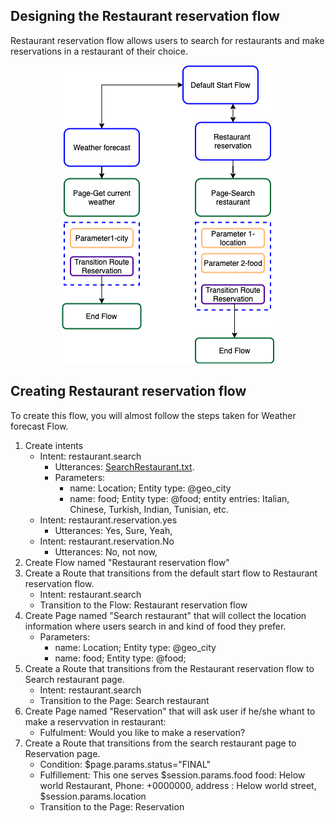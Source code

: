 ## Designing the Restaurant reservation flow 
Restaurant reservation flow  allows users to search for restaurants and make reservations in a restaurant of their choice. 

<p align="center">
  <img src="images/Restaurant-search-flow.png">
</p>

## Creating Restaurant reservation flow 
To create this flow, you will almost follow the steps taken for Weather forecast Flow. 
1. Create intents 
   - Intent: restaurant.search
     - Utterances: [SearchRestaurant.txt](https://github.com/hayo03/Dialogflow-CX-Start-Tutorial/blob/main/intents/SearchRestaurant.txt).
     - Parameters: 
        - name: Location; Entity type: @geo_city
        - name: food; Entity type: @food; entity entries: Italian, Chinese, Turkish, Indian, Tunisian, etc.
   - Intent: restaurant.reservation.yes
     - Utterances: Yes, Sure, Yeah, 
   - Intent: restaurant.reservation.No
     - Utterances: No, not now, 
2. Create Flow named "Restaurant reservation flow"
3. Create a Route that transitions from the default start flow to Restaurant reservation flow. 
      - Intent: restaurant.search
      - Transition to the Flow: Restaurant reservation flow
2. Create Page named "Search restaurant" that will collect the location information where users search in and kind of food they prefer. 
    - Parameters: 
        - name: Location; Entity type: @geo_city
        - name: food; Entity type: @food; 
4. Create a Route that transitions from the Restaurant reservation flow to Search restaurant page. 
      - Intent: restaurant.search
      - Transition to the Page: Search restaurant
 5. Create Page named "Reservation" that will ask user if he/she whant to make a reservvation in restaurant:
      - Fulfulment: Would you like to make a reservation? 
 4. Create a Route that transitions from the search restaurant page to Reservation page. 
      - Condition: $page.params.status="FINAL"
      - Fulfillement:  This one serves $session.params.food food: Helow world Restaurant, Phone: +0000000, address : Helow world street, $session.params.location
      - Transition to the Page: Reservation

